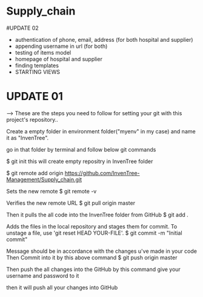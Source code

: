 # Supply_chain


#UPDATE 02

- authentication of phone, email, address (for both hospital and supplier)
- appending username in url (for both)
- testing of items model
- homepage of hospital and supplier
- finding templates
- STARTING VIEWS


# UPDATE 01

--> These are the steps you need to follow for setting your git with this project's repository..

Create a empty folder in environment folder("myenv" in my case) and name it as "InvenTree".

go in that folder by terminal and follow below git commands

$ git init this will create empty repositry in InvenTree folder

$ git remote add origin https://github.com/InvenTree-Management/Supply_chain.git

Sets the new remote
$ git remote -v

Verifies the new remote URL
$ git pull origin master

Then it pulls the all code into the InvenTree folder from GitHub
$ git add .

Adds the files in the local repository and stages them for commit. To unstage a file, use 'git reset HEAD YOUR-FILE'.
$ git commit -m "Initial commit"

Message should be in accordance with the changes u've made in your code
Then Commit into it by this above command
$ git push origin master

Then push the all changes into the GitHub by this command
give your username and password to it

then it will push all your changes into GitHub
